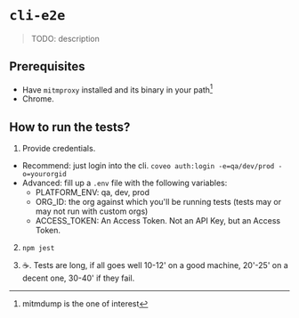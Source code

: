 # `cli-e2e`

> TODO: description

## Prerequisites

- Have `mitmproxy` installed and its binary in your path[^1]
- Chrome.

## How to run the tests?

1. Provide credentials.

- Recommend: just login into the cli. `coveo auth:login -e=qa/dev/prod -o=yourorgid`
- Advanced: fill up a `.env` file with the following variables:
  - PLATFORM_ENV: qa, dev, prod
  - ORG_ID: the org against which you'll be running tests (tests may or may not run with custom orgs)
  - ACCESS_TOKEN: An Access Token. Not an API Key, but an Access Token.

2. `npm jest`

3. ☕. Tests are long, if all goes well 10-12' on a good machine, 20'-25' on a decent one, 30-40' if they fail.

[^1]: mitmdump is the one of interest
